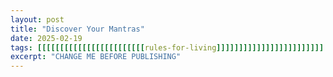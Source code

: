 ```yaml
---
layout: post
title: "Discover Your Mantras"
date: 2025-02-19
tags: [[[[[[[[[[[[[[[[[[[[[[[[rules-for-living]]]]]]]]]]]]]]]]]]]]]]]]
excerpt: "CHANGE ME BEFORE PUBLISHING"
---
```

